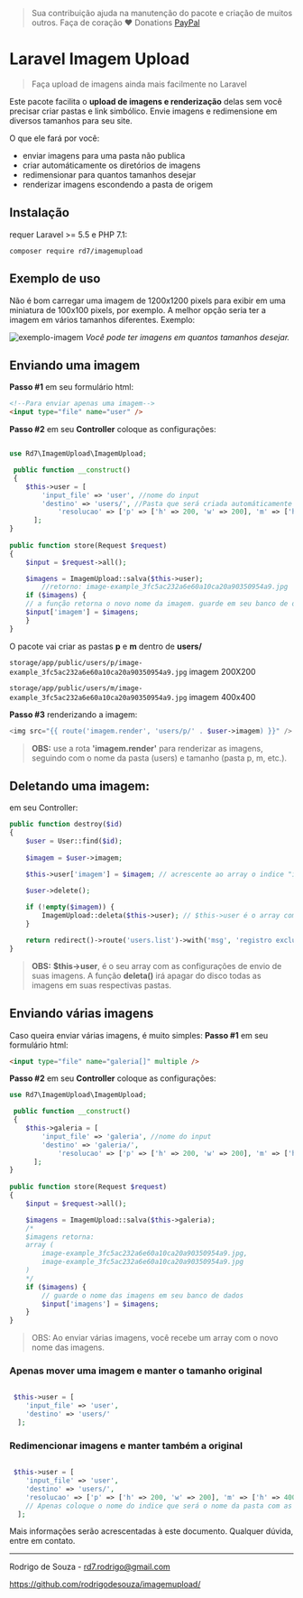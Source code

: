 > Sua contribuição ajuda na manutenção do pacote e criação de muitos outros. Faça de coração ♥
> Donations [PayPal](https://www.paypal.com/cgi-bin/webscr?cmd=_s-xclick&hosted_button_id=NGV2G9ZXPW6J8&source=url)

# Laravel Imagem Upload
> Faça upload de imagens ainda mais facilmente no Laravel

Este pacote facilita o **upload de imagens e renderização** delas sem você precisar criar pastas e link simbólico. Envie imagens e redimensione em diversos tamanhos para seu site.

O que ele fará por você:
- enviar imagens para uma pasta não publica
- criar automáticamente os diretórios de imagens
- redimensionar para quantos tamanhos desejar
- renderizar imagens escondendo a pasta de origem


## Instalação

requer Laravel >= 5.5 e PHP 7.1:

``` composer require rd7/imagemupload ```  


## Exemplo de uso

Não é bom carregar uma imagem de 1200x1200 pixels para exibir em uma miniatura de 100x100 pixels, por exemplo. A melhor opção seria ter a imagem em vários tamanhos diferentes.
Exemplo:

![exemplo-imagem](https://user-images.githubusercontent.com/12474305/58225487-98df1080-7cf8-11e9-8a0a-7572f7191791.jpg)
_Você pode ter imagens em quantos tamanhos desejar._

## Enviando uma imagem
**Passo #1**
em seu formulário html:
```html
<!--Para enviar apenas uma imagem-->
<input type="file" name="user" />
```
**Passo #2**
em seu **Controller** coloque as configurações:
```php

use Rd7\ImagemUpload\ImagemUpload;

 public function __construct()
 {
 	$this->user = [
		'input_file' => 'user', //nome do input
		'destino' => 'users/', //Pasta que será criada automáticamente dentro de storage/app/public/
    		'resolucao' => ['p' => ['h' => 200, 'w' => 200], 'm' => ['h' => 400, 'w' => 400], ...] //Não há limites de quantos tamanhos podem ser configuradas.
      ];
}
	
public function store(Request $request)
{
    $input = $request->all();

    $imagens = ImagemUpload::salva($this->user);
		//retorno: image-example_3fc5ac232a6e60a10ca20a90350954a9.jpg
    if ($imagens) {
	// a função retorna o novo nome da imagem. guarde em seu banco de dados.
	$input['imagem'] = $imagens;
    }
}
```
O pacote vai criar as pastas **p** e **m** dentro de **users/**

`storage/app/public/users/p/image-example_3fc5ac232a6e60a10ca20a90350954a9.jpg` imagem 200X200

`storage/app/public/users/m/image-example_3fc5ac232a6e60a10ca20a90350954a9.jpg` imagem 400x400

**Passo #3**
renderizando a imagem:
```php
<img src="{{ route('imagem.render', 'users/p/' . $user->imagem) }}" />
```
> **OBS:** use a rota **'imagem.render'** para renderizar as imagens, seguindo com o nome da pasta (users) e tamanho (pasta p, m, etc.).

## Deletando uma imagem:
em seu Controller:

```php
public function destroy($id)
{
	$user = User::find($id);
            
	$imagem = $user->imagem;

	$this->user['imagem'] = $imagem; // acrescente ao array o indice "imagem", e como valor, o nome da imagem.

	$user->delete();
	
	if (!empty($imagem)) {
		ImagemUpload::deleta($this->user); // $this->user é o array com todas as configurações de envio de imagens.
	}

	return redirect()->route('users.list')->with('msg', 'registro excluido com sucesso!');
}
```
> **OBS:** **$this->user**, é o seu array com as configurações de envio de suas imagens. A função **deleta()** irá apagar do disco todas as imagens em suas respectivas pastas.

## Enviando várias imagens
Caso queira enviar várias imagens, é muito simples:
**Passo #1**
em seu formulário html:
```html
<input type="file" name="galeria[]" multiple />
```
**Passo #2**
em seu **Controller** coloque as configurações:
```php
use Rd7\ImagemUpload\ImagemUpload;

 public function __construct()
 {
 	$this->galeria = [
		'input_file' => 'galeria', //nome do input
		'destino' => 'galeria/',
    		'resolucao' => ['p' => ['h' => 200, 'w' => 200], 'm' => ['h' => 400, 'w' => 400], ...]
      ];
}
	
public function store(Request $request)
{
	$input = $request->all();

	$imagens = ImagemUpload::salva($this->galeria);
	/*
	$imagens retorna: 
	array (
		image-example_3fc5ac232a6e60a10ca20a90350954a9.jpg,
		image-example_3fc5ac232a6e60a10ca20a90350954a9.jpg
	)
	*/
	if ($imagens) {
		// guarde o nome das imagens em seu banco de dados
		$input['imagens'] = $imagens;
	}
}
```
> OBS: Ao enviar várias imagens, você recebe um array com o novo nome das imagens.

### Apenas mover uma imagem e manter o tamanho original
```php

 $this->user = [
 	'input_file' => 'user',
	'destino' => 'users/'
  ];
```


### Redimencionar imagens e manter também a original
```php

 $this->user = [
 	'input_file' => 'user',
	'destino' => 'users/',
	'resolucao' => ['p' => ['h' => 200, 'w' => 200], 'm' => ['h' => 400, 'w' => 400], 'pasta_original'] 
	// Apenas coloque o nome do indice que será o nome da pasta com as imagens originais.
  ];
```
Mais informações serão acrescentadas à este documento.
Qualquer dúvida, entre em contato.

------------
Rodrigo de Souza - rd7.rodrigo@gmail.com

https://github.com/rodrigodesouza/imagemupload/

